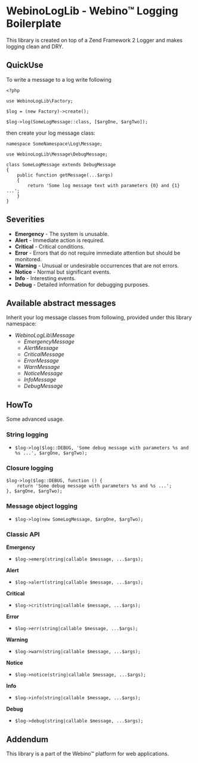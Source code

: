 # WebinoLogLib - Webino™ Logging Boilerplate

This library is created on top of a Zend Framework 2 Logger and makes
logging clean and DRY.


## QuickUse

To write a message to a log write following

    <?php
    
    use WebinoLogLib\Factory;
    
    $log = (new Factory)->create();
    
    $log->log(SomeLogMessage::class, [$argOne, $argTwo]);
    

then create your log message class:

    namespace SomeNamespace\Log\Message;

    use WebinoLogLib\Message\DebugMessage;

    class SomeLogMessage extends DebugMessage
    {
        public function getMessage(...$args)
        {
            return 'Some log message text with parameters {0} and {1} ...';
        }
    }


## Severities

- **Emergency** - The system is unusable.
- **Alert** - Immediate action is required.
- **Critical** - Critical conditions.
- **Error** - Errors that do not require immediate attention but should be monitored.
- **Warning** - Unusual or undesirable occurrences that are not errors.
- **Notice** - Normal but significant events.
- **Info** - Interesting events.
- **Debug** - Detailed information for debugging purposes.

## Available abstract messages

Inherit your log message classes from following, provided under this library namespace:

- *WebinoLogLib\Message*
    - *EmergencyMessage*
    - *AlertMessage*
    - *CriticalMessage*
    - *ErrorMessage*
    - *WarnMessage*
    - *NoticeMessage*
    - *InfoMessage*
    - *DebugMessage*

## HowTo

Some advanced usage.

### String logging

- `$log->log($log::DEBUG, 'Some debug message with parameters %s and %s ...', $argOne, $argTwo);`

### Closure logging

    $log->log($log::DEBUG, function () {
        return 'Some debug message with parameters %s and %s ...';
    }, $argOne, $argTwo);

### Message object logging

- `$log->log(new SomeLogMessage, $argOne, $argTwo);`

### Classic API

**Emergency**

- `$log->emerg(string|callable $message, ...$args);`

**Alert**

- `$log->alert(string|callable $message, ...$args);`

**Critical**

- `$log->crit(string|callable $message, ...$args);`

**Error**

- `$log->err(string|callable $message, ...$args);`

**Warning**

- `$log->warn(string|callable $message, ...$args);`

**Notice**

- `$log->notice(string|callable $message, ...$args);`

**Info**

- `$log->info(string|callable $message, ...$args);`

**Debug**

- `$log->debug(string|callable $message, ...$args);`


## Addendum

This library is a part of the Webino™ platform for web applications.

